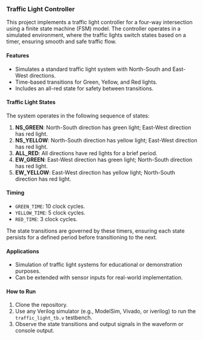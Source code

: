 ### Traffic Light Controller

This project implements a traffic light controller for a four-way intersection using a finite state machine (FSM) model. The controller operates in a simulated environment, where the traffic lights switch states based on a timer, ensuring smooth and safe traffic flow.

#### Features
- Simulates a standard traffic light system with North-South and East-West directions.
- Time-based transitions for Green, Yellow, and Red lights.
- Includes an all-red state for safety between transitions.

#### Traffic Light States
The system operates in the following sequence of states:
1. **NS_GREEN**: North-South direction has green light; East-West direction has red light.
2. **NS_YELLOW**: North-South direction has yellow light; East-West direction has red light.
3. **ALL_RED**: All directions have red lights for a brief period.
4. **EW_GREEN**: East-West direction has green light; North-South direction has red light.
5. **EW_YELLOW**: East-West direction has yellow light; North-South direction has red light.

#### Timing
- `GREEN_TIME`: 10 clock cycles.
- `YELLOW_TIME`: 5 clock cycles.
- `RED_TIME`: 3 clock cycles.

The state transitions are governed by these timers, ensuring each state persists for a defined period before transitioning to the next.

#### Applications
- Simulation of traffic light systems for educational or demonstration purposes.
- Can be extended with sensor inputs for real-world implementation.

#### How to Run
1. Clone the repository.
2. Use any Verilog simulator (e.g., ModelSim, Vivado, or iverilog) to run the `traffic_light_tb.v` testbench.
3. Observe the state transitions and output signals in the waveform or console output.



